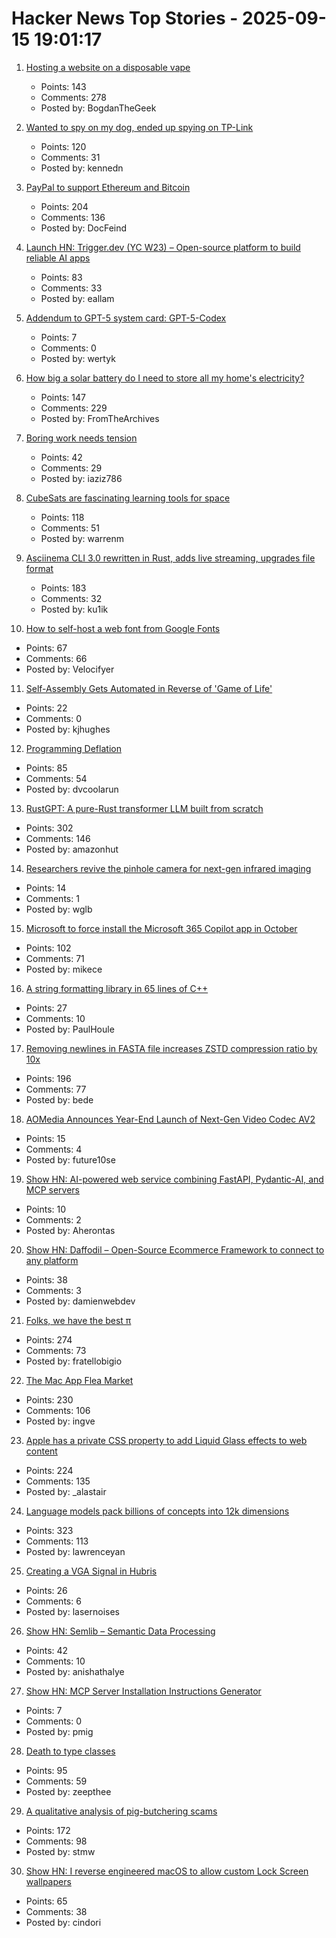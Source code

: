 # Hacker News Top Stories - 2025-09-15 19:01:17

1. [Hosting a website on a disposable vape](https://bogdanthegeek.github.io/blog/projects/vapeserver/)
   - Points: 143
   - Comments: 278
   - Posted by: BogdanTheGeek

2. [Wanted to spy on my dog, ended up spying on TP-Link](https://kennedn.com/blog/posts/tapo/)
   - Points: 120
   - Comments: 31
   - Posted by: kennedn

3. [PayPal to support Ethereum and Bitcoin](https://newsroom.paypal-corp.com/2025-09-15-PayPal-Ushers-in-a-New-Era-of-Peer-to-Peer-Payments,-Reimagining-How-Money-Moves-to-Anyone,-Anywhere)
   - Points: 204
   - Comments: 136
   - Posted by: DocFeind

4. [Launch HN: Trigger.dev (YC W23) – Open-source platform to build reliable AI apps](undefined)
   - Points: 83
   - Comments: 33
   - Posted by: eallam

5. [Addendum to GPT-5 system card: GPT-5-Codex](https://openai.com/index/gpt-5-system-card-addendum-gpt-5-codex/)
   - Points: 7
   - Comments: 0
   - Posted by: wertyk

6. [How big a solar battery do I need to store all my home's electricity?](https://shkspr.mobi/blog/2025/09/how-big-a-solar-battery-do-i-need-to-store-all-my-homes-electricity/)
   - Points: 147
   - Comments: 229
   - Posted by: FromTheArchives

7. [Boring work needs tension](https://iaziz786.com/blog/boring-work-needs-tension/)
   - Points: 42
   - Comments: 29
   - Posted by: iaziz786

8. [CubeSats are fascinating learning tools for space](https://www.jeffgeerling.com/blog/2025/cubesats-are-fascinating-learning-tools-space)
   - Points: 118
   - Comments: 51
   - Posted by: warrenm

9. [Asciinema CLI 3.0 rewritten in Rust, adds live streaming, upgrades file format](https://blog.asciinema.org/post/three-point-o/)
   - Points: 183
   - Comments: 32
   - Posted by: ku1ik

10. [How to self-host a web font from Google Fonts](https://blog.velocifyer.com/Posts/3,0,0,2025-8-13,+how+to+self+host+a+font+from+google+fonts.html)
   - Points: 67
   - Comments: 66
   - Posted by: Velocifyer

11. [Self-Assembly Gets Automated in Reverse of 'Game of Life'](https://www.quantamagazine.org/self-assembly-gets-automated-in-reverse-of-game-of-life-20250910/)
   - Points: 22
   - Comments: 0
   - Posted by: kjhughes

12. [Programming Deflation](https://tidyfirst.substack.com/p/programming-deflation)
   - Points: 85
   - Comments: 54
   - Posted by: dvcoolarun

13. [RustGPT: A pure-Rust transformer LLM built from scratch](https://github.com/tekaratzas/RustGPT)
   - Points: 302
   - Comments: 146
   - Posted by: amazonhut

14. [Researchers revive the pinhole camera for next-gen infrared imaging](https://phys.org/news/2025-09-revive-pinhole-camera-gen-infrared.html)
   - Points: 14
   - Comments: 1
   - Posted by: wglb

15. [Microsoft to force install the Microsoft 365 Copilot app in October](https://www.bleepingcomputer.com/news/microsoft/microsoft-to-force-install-the-microsoft-365-copilot-app-in-october/)
   - Points: 102
   - Comments: 71
   - Posted by: mikece

16. [A string formatting library in 65 lines of C++](https://riki.house/fmt)
   - Points: 27
   - Comments: 10
   - Posted by: PaulHoule

17. [Removing newlines in FASTA file increases ZSTD compression ratio by 10x](https://log.bede.im/2025/09/12/zstandard-long-range-genomes.html)
   - Points: 196
   - Comments: 77
   - Posted by: bede

18. [AOMedia Announces Year-End Launch of Next-Gen Video Codec AV2](https://aomedia.org/press%20releases/AOMedia-Announces-Year-End-Launch-of-Next-Generation-Video-Codec-AV2-on-10th-Anniversary/)
   - Points: 15
   - Comments: 4
   - Posted by: future10se

19. [Show HN: AI-powered web service combining FastAPI, Pydantic-AI, and MCP servers](https://github.com/Aherontas/Pycon_Greece_2025_Presentation_Agents)
   - Points: 10
   - Comments: 2
   - Posted by: Aherontas

20. [Show HN: Daffodil – Open-Source Ecommerce Framework to connect to any platform](https://github.com/graycoreio/daffodil)
   - Points: 38
   - Comments: 3
   - Posted by: damienwebdev

21. [Folks, we have the best π](https://lcamtuf.substack.com/p/folks-we-have-the-best)
   - Points: 274
   - Comments: 73
   - Posted by: fratellobigio

22. [The Mac App Flea Market](https://blog.jim-nielsen.com/2025/mac-app-flea-market/)
   - Points: 230
   - Comments: 106
   - Posted by: ingve

23. [Apple has a private CSS property to add Liquid Glass effects to web content](https://alastair.is/apple-has-a-private-css-property-to-add-liquid-glass-effects-to-web-content/)
   - Points: 224
   - Comments: 135
   - Posted by: _alastair

24. [Language models pack billions of concepts into 12k dimensions](https://nickyoder.com/johnson-lindenstrauss/)
   - Points: 323
   - Comments: 113
   - Posted by: lawrenceyan

25. [Creating a VGA Signal in Hubris](https://lasernoises.com/blog/hubris-vga/)
   - Points: 26
   - Comments: 6
   - Posted by: lasernoises

26. [Show HN: Semlib – Semantic Data Processing](https://github.com/anishathalye/semlib)
   - Points: 42
   - Comments: 10
   - Posted by: anishathalye

27. [Show HN: MCP Server Installation Instructions Generator](https://hyprmcp.com/mcp-install-instructions-generator/)
   - Points: 7
   - Comments: 0
   - Posted by: pmig

28. [Death to type classes](https://jappie.me/death-to-type-classes.html)
   - Points: 95
   - Comments: 59
   - Posted by: zeepthee

29. [A qualitative analysis of pig-butchering scams](https://arxiv.org/abs/2503.20821)
   - Points: 172
   - Comments: 98
   - Posted by: stmw

30. [Show HN: I reverse engineered macOS to allow custom Lock Screen wallpapers](https://cindori.com/backdrop)
   - Points: 65
   - Comments: 38
   - Posted by: cindori

